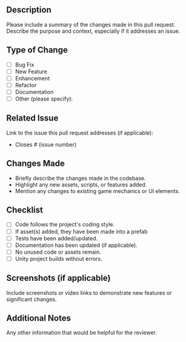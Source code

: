 ## Description

Please include a summary of the changes made in this pull request. Describe the purpose and context, especially if it addresses an issue.

## Type of Change

- [ ] Bug Fix
- [ ] New Feature
- [ ] Enhancement
- [ ] Refactor
- [ ] Documentation
- [ ] Other (please specify):

## Related Issue

Link to the issue this pull request addresses (if applicable):
- Closes # (issue number)

## Changes Made

- Briefly describe the changes made in the codebase.
- Highlight any new assets, scripts, or features added.
- Mention any changes to existing game mechanics or UI elements.

## Checklist

- [ ] Code follows the project's coding style.
- [ ] If asset(s) added, they have been made into a prefab
- [ ] Tests have been added/updated.
- [ ] Documentation has been updated (if applicable).
- [ ] No unused code or assets remain.
- [ ] Unity project builds without errors.

## Screenshots (if applicable)

Include screenshots or video links to demonstrate new features or significant changes.

## Additional Notes

Any other information that would be helpful for the reviewer.
